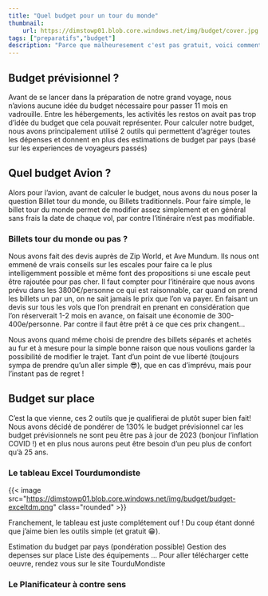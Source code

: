 ```yaml
---
title: "Quel budget pour un tour du monde"
thumbnail:
    url: https://dimstowp01.blob.core.windows.net/img/budget/cover.jpg
tags: ["preparatifs","budget"]
description: "Parce que malheuresement c'est pas gratuit, voici comment nous avons calculé tout ça"
---
```


## Budget prévisionnel ?
Avant de se lancer dans la préparation de notre grand voyage, nous n’avions aucune idée du budget nécessaire pour passer 11 mois en vadrouille. Entre les hébergements, les activités les restos on avait pas trop d’idée du budget que cela pouvait représenter. Pour calculer notre budget, nous avons principalement utilisé 2 outils qui permettent d’agréger toutes les dépenses et donnent en plus des estimations de budget par pays (basé sur les experiences de voyageurs passés)

## Quel budget Avion ?
Alors pour l’avion, avant de calculer le budget, nous avons du nous poser la question Billet tour du monde, ou Billets traditionnels. Pour faire simple, le billet tour du monde permet de modifier assez simplement et en général sans frais la date de chaque vol, par contre l’itinéraire n’est pas modifiable.

### Billets tour du monde ou pas ?
Nous avons fait des devis auprès de Zip World, et Ave Mundum. Ils nous ont emmené de vrais conseils sur les escales pour faire ca le plus intelligemment possible et même font des propositions si une escale peut être rajoutée pour pas cher.
Il faut compter pour l’itinéraire que nous avons prévu dans les 3800€/personne ce qui est raisonnable, car quand on prend les billets un par un, on ne sait jamais le prix que l’on va payer. En faisant un devis sur tous les vols que l’on prendrait en prenant en considération que l’on réserverait 1-2 mois en avance, on faisait une économie de 300-400e/personne. Par contre il faut être prêt à ce que ces prix changent…

Nous avons quand même choisi de prendre des billets séparés et achetés au fur et à mesure pour la simple bonne raison que nous voulions garder la possibilité de modifier le trajet. Tant d’un point de vue liberté (toujours sympa de prendre qu’un aller simple 😎), que en cas d’imprévu, mais pour l’instant pas de regret !

## Budget sur place
C’est la que vienne, ces 2 outils que je qualifierai de plutôt super bien fait! Nous avons décidé de pondérer de 130% le budget prévisionnel car les budget prévisionnels ne sont peu être pas à jour de 2023 (bonjour l’inflation COVID !) et en plus nous aurons peut être besoin d’un peu plus de confort qu’à 25 ans.

### Le tableau Excel Tourdumondiste

{{< image src="https://dimstowp01.blob.core.windows.net/img/budget/budget-exceltdm.png"  class="rounded" >}}

Franchement, le tableau est juste complétement ouf ! Du coup étant donné que j’aime bien les outils simple (et gratuit 😁).

Estimation du budget par pays (pondération possible)
Gestion des depenses sur place
Liste des équipements
…
Pour aller télécharger cette oeuvre, rendez vous sur le site TourduMondiste

### Le Planificateur à contre sens